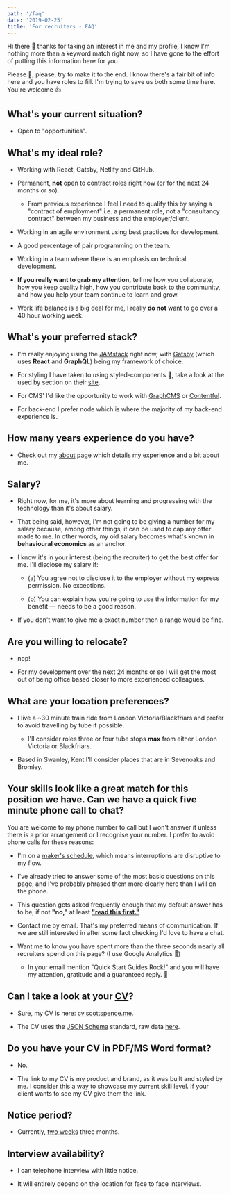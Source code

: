 ```yaml
---
path: '/faq'
date: '2019-02-25'
title: 'For recruiters - FAQ'
---
```


Hi there 👋 thanks for taking an interest in me and my profile, I know
I'm nothing more than a keyword match right now, so I have gone to the
effort of putting this information here for you.

Please 🙏, please, try to make it to the end. I know there's a fair
bit of info here and you have roles to fill. I'm trying to save us
both some time here. You're welcome 👍

## What's your current situation?

- Open to "opportunities".

## What's my ideal role?

- Working with React, Gatsby, Netlify and GitHub.

- Permanent, **not** open to contract roles right now (or for the next
  24 months or so).

  - From previous experience I feel I need to qualify this by saying a
    "contract of employment" i.e. a permanent role, not a "consultancy
    contract" between my business and the employer/client.

- Working in an agile environment using best practices for
  development.

- A good percentage of pair programming on the team.

- Working in a team where there is an emphasis on technical
  development.

- **If you really want to grab my attention,** tell me how you
  collaborate, how you keep quality high, how you contribute back to
  the community, and how you help your team continue to learn and
  grow.

- Work life balance is a big deal for me, I really **do not** want to
  go over a 40 hour working week.

## What's your preferred stack?

- I'm really enjoying using the [JAMstack] right now, with [Gatsby]
  (which uses **React** and **GraphQL**) being my framework of choice.

- For styling I have taken to using styled-components 💅, take a look
  at the used by section on their [site].

- For CMS' I'd like the opportunity to work with [GraphCMS] or
  [Contentful].

- For back-end I prefer node which is where the majority of my
  back-end experience is.

## How many years experience do you have?

- Check out my [about] page which details my experience and a bit
  about me.

## Salary?

- Right now, for me, it's more about learning and progressing with the
  technology than it's about salary.

- That being said, however, I'm not going to be giving a number for my
  salary because, among other things, it can be used to cap any offer
  made to me. In other words, my old salary becomes what's known in
  **behavioural economics** as an anchor.

- I know it's in your interest (being the recruiter) to get the best
  offer for me. I'll disclose my salary if:

  - (a) You agree not to disclose it to the employer without my
    express permission. No exceptions.

  - (b) You can explain how you're going to use the information for my
    benefit — needs to be a good reason.

- If you don't want to give me a exact number then a range would be
  fine.

## Are you willing to relocate?

- nop!

- For my development over the next 24 months or so I will get the most
  out of being office based closer to more experienced colleagues.

## What are your location preferences?

- I live a ~30 minute train ride from London Victoria/Blackfriars and
  prefer to avoid travelling by tube if possible.

  - I'll consider roles three or four tube stops **max** from either
    London Victoria or Blackfriars.

- Based in Swanley, Kent I'll consider places that are in Sevenoaks
  and Bromley.

## Your skills look like a great match for this position we have. Can we have a quick five minute phone call to chat?

You are welcome to my phone number to call but I won't answer it
unless there is a prior arrangement or I recognise your number. I
prefer to avoid phone calls for these reasons:

- I'm on a [maker's schedule], which means interruptions are
  disruptive to my flow.

- I've already tried to answer some of the most basic questions on
  this page, and I've probably phrased them more clearly here than I
  will on the phone.

- This question gets asked frequently enough that my default answer
  has to be, if not **"no,"** at least **["read this first."]**

- Contact me by email. That's my preferred means of communication. If
  we are still interested in after some fact checking I'd love to have
  a chat.

- Want me to know you have spent more than the three seconds nearly
  all recruiters spend on this page? (I use Google Analytics 👀)
  - In your email mention "Quick Start Guides Rock!" and you will have
    my attention, gratitude and a guaranteed reply. 🙏

## Can I take a look at your [CV]?

- Sure, my CV is here: [cv.scottspence.me].

- The CV uses the [JSON Schema] standard, raw data [here].

## Do you have your CV in PDF/MS Word format?

- No.

- The link to my CV is my product and brand, as it was built and
  styled by me. I consider this a way to showcase my current skill
  level. If your client wants to see my CV give them the link.

## Notice period?

- Currently, ~~[two weeks]~~ three months.

## Interview availability?

- I can telephone interview with little notice.

- It will entirely depend on the location for face to face interviews.

<!-- Links -->

[site]: https://www.styled-components.com/
[maker's schedule]: http://www.paulgraham.com/makersschedule.html
[jamstack]: https://jamstack.org/
[gatsby]: http://gatsbyjs.org/
[graphcms]: https://graphcms.com/
[contentful]: https://www.contentful.com
[about]: https://scottspence.me/about
["read this first."]: https://scottspence.me/faq
[cv]: https://cv.scottspence.me/
[json schema]: https://jsonresume.org/schema/
[here]: https://cvjson.now.sh/
[cv.scottspence.me]: https://cv.scottspence.me/
[two weeks]: https://www.youtube.com/watch?v=9v-33jcEDk4
